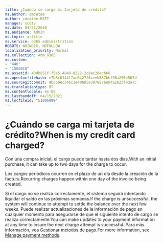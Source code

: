 ```yaml
---
title: ¿Cuándo se carga mi tarjeta de crédito?
ms.author: cmcatee
author: cmcatee-MSFT
manager: scotv
ms.date: 04/21/2020
ms.audience: Admin
ms.topic: article
ms.service: o365-administration
ROBOTS: NOINDEX, NOFOLLOW
localization_priority: Normal
ms.collection: Adm_O365
ms.custom:
- "446"
- "1500018"
ms.assetid: 43db851f-f5e5-4849-8222-2c8ac26acb60
ms.openlocfilehash: e7b8c8144f7ac042726ceeb537bbf98a296e507d
ms.sourcegitcommit: 8bc60ec34bc1e40685e3976576e04a2623f63a7c
ms.translationtype: MT
ms.contentlocale: es-ES
ms.lasthandoff: 04/15/2021
ms.locfileid: "51806099"
---
```

# <a name="when-is-my-credit-card-charged"></a><span data-ttu-id="7d0d7-102">¿Cuándo se carga mi tarjeta de crédito?</span><span class="sxs-lookup"><span data-stu-id="7d0d7-102">When is my credit card charged?</span></span>

<span data-ttu-id="7d0d7-103">Con una compra inicial, el cargo puede tardar hasta dos días.</span><span class="sxs-lookup"><span data-stu-id="7d0d7-103">With an initial purchase, it can take up to two days for the charge to occur.</span></span>
  
<span data-ttu-id="7d0d7-104">Los cargos periódicos ocurren en el plazo de un día desde la creación de la factura.</span><span class="sxs-lookup"><span data-stu-id="7d0d7-104">Recurring charges happen within one day of the invoice being created.</span></span>
  
<span data-ttu-id="7d0d7-105">Si el cargo no se realiza correctamente, el sistema seguirá intentando liquidar el saldo en las próximas semanas.</span><span class="sxs-lookup"><span data-stu-id="7d0d7-105">If the charge is unsuccessful, the system will continue to attempt to settle the balance over the next few weeks.</span></span> <span data-ttu-id="7d0d7-106">Puede realizar actualizaciones de la información de pago en cualquier momento para asegurarse de que el siguiente intento de cargo se realiza correctamente.</span><span class="sxs-lookup"><span data-stu-id="7d0d7-106">You can make updates to your payment information at any time to insure the next charge attempt is successful.</span></span> <span data-ttu-id="7d0d7-107">Para más información, vea [Gestionar métodos de pago](https://docs.microsoft.com/microsoft-365/commerce/billing-and-payments/manage-payment-methods).</span><span class="sxs-lookup"><span data-stu-id="7d0d7-107">For more information, see [Manage payment methods](https://docs.microsoft.com/microsoft-365/commerce/billing-and-payments/manage-payment-methods).</span></span>